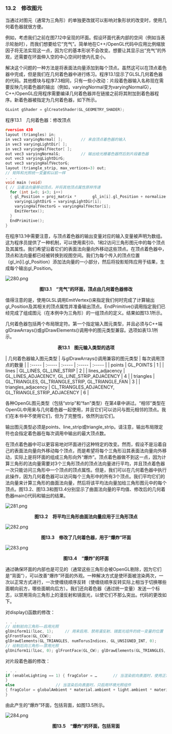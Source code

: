 ### 13.2　修改图元

当通过对图元（通常为三角形）的单独更改就可以影响对象形状的改变时，使用几何着色器就很方便。

例如，考虑我们之前在图7.12中呈现的环面。假设环面代表内部的空间（例如当表示轮胎时），而我们想要给它“充气”。简单地在C++/OpenGL代码中应用比例缩放因子将无法实现这一点，因为它的基本形状不会改变。想要让其显示出“充气”的外观，还需要在环面伸入空的中心空间时使内孔变小。

解决这个问题的一种方法是将表面法向量添加到每个顶点。虽然这可以在顶点着色器中完成，但是我们在几何着色器中进行练习。程序13.1显示了GLSL几何着色器的代码。其他模块与程序7.3相同，只有一些小改动：片段着色器输入名称现在需要反映几何着色器的输出（例如，varyingNormal变为varyingNormalG），C++/OpenGL应用程序需要编译几何着色器并在链接之前将其附加到着色器程序。新着色器被指定为几何着色器，如下所示。

```c
GLuint gShader = glCreateShader(GL_GEOMETRY_SHADER);
```

程序13.1　几何着色器：修改顶点

```c
#version 430
layout (triangles) in;
in vec3 varyingNormal[ ];        // 来自顶点着色器的输入
in vec3 varyingLightDir[ ];
in vec3 varyingHalfVector[ ];
out vec3 varyingNormalG;         // 输出给光栅着色器然后到片段着色器
out vec3 varyingLightDirG;
out vec3 varyingHalfVectorG;
layout (triangle_strip, max_vertices=3) out;
// 矩阵和光照统一变量和以前一样
. . .
void main (void)
{ // 沿着法向量移动顶点，并将其他顶点属性原样传递
  for (int i=0; i<3; i++)
  { gl_Position = proj_matrix *       gl_in[i].gl_Position + normalize(vec4(varyingNormal[i],1.0)) * 0.4;     varyingNormalG = varyingNormal[i];
    varyingLightDirG = varyingLightDir[i];
    varyingHalfVectorG = varyingHalfVector[i];
    EmitVertex();
  }
  EndPrimitive();
}

```

在程序13.1中需要注意，与顶点着色器的输出变量对应的输入变量被声明为数组。这为程序员提供了一种机制，可以使用索引0、1和2访问三角形图元中的每个顶点及其属性。我们希望沿着它们的表面法向量向外移动这些顶点。在顶点着色器中，顶点和法向量都已经被转换到视图空间。我们为每个传入的顶点位置（gl_in[i].gl_Position）添加法向量的一小部分，然后将投影矩阵应用于结果，生成每个输出gl_Position。

![280.png](../images/280.png)
<center class="my_markdown"><b class="my_markdown">图13.1　“充气”的环面，顶点由几何着色器修改</b></center>

值得注意的是，使用GLSL调用EmitVertex()来指定我们何时完成了计算输出gl_Position及其相关的顶点属性并准备输出顶点。EndPrimitive()调用指定我们已经完成了组成图元（在本例中为三角形）的一组顶点的定义。结果如图13.1所示。

几何着色器包括两个布局限定符。第一个指定输入图元类型，并且必须与C++端glDrawArrays()或glDrawElements()调用中的图元类型兼容。选项如表13.1所示。

<center class="my_markdown"><b class="my_markdown">表13.1　图元输入类型的选项</b></center>

| 几何着色器输入图元类型 | 与glDrawArrays()调用兼容的图元类型 | 每次调用顶点的数量 |
| :-----  | :-----  | :-----  | :-----  | :-----  |
| points | GL_POINTS | 1 |
| lines | GL_LINES, GL_LINE_STRIP | 2 |
| lines_adjacency | GL_LINES_ADJACENCY, GL_LINE_STRIP_ADJACENCY | 4 |
| triangles | GL_TRIANGLES, GL_TRIANGLE_STRIP, GL_TRIANGLE_FAN | 3 |
| triangles_adjacency | CL_TRIANGLES_ADJACENCY, GL_TRIANGLE_STRIP_ADJACENCY | 6 |

各种OpenGL图元类型（包括“strip”和“fan”类型）在第4章中讲过。“相邻”类型在OpenGL中用来与几何着色器一起使用，并且它们可以访问与图元相邻的顶点。我们在本书中不使用它们，但为了完整性，依然列出它们。

输出图元类型必须是points、line_strip或triangle_strip。请注意，输出布局限定符也会指定着色器在每次调用中输出的最大顶点数。

在顶点着色器中可以更容易地对环面进行这种特定的改变。然而，假设不是沿着自己的表面法向量向外移动每个顶点，而是希望将每个三角形沿其表面法向量向外移动，实际上是将环面的组成三角形向外“爆炸”。顶点着色器做不到这一点，因为计算三角形的法向量需要对3个三角形顶点的顶点法向量进行平均，并且顶点着色器一次只能访问三角形中一个顶点的顶点属性。但是，我们可以在几何着色器中执行此操作，因为几何着色器可以访问每个三角形中的所有3个顶点。我们平均它们的法向量来计算三角形的曲面法向量，然后将该平均法向量加给三角形图元中的每个顶点。图13.2、图13.3和图13.4分别显示了曲面法向量的平均值、修改后的几何着色器main()代码和输出的结果。

![281.png](../images/281.png)
<center class="my_markdown"><b class="my_markdown">图13.2　将平均三角形曲面法向量应用于三角形顶点</b></center>

![282.png](../images/282.png)
<center class="my_markdown"><b class="my_markdown">图13.3　修改了几何着色器，用于“爆炸”环面</b></center>

![283.png](../images/283.png)
<center class="my_markdown"><b class="my_markdown">图13.4　“爆炸”的环面</b></center>

通过确保环面的内部也是可见的（通常这些三角形会被OpenGL剔除，因为它们是“背面”），可以改善“爆炸”环面的外观。一种解决方式是使环面被渲染两次，一次以正常方式进行，一次使缠绕顺序反转（使缠绕顺序反转实际上相当于切换哪些面朝向前方，哪些面朝向后方）。我们还向着色器（通过统一变量）发送一个标志，以禁用背向三角形上的漫反射和镜面光，以使它们不那么突出。代码的更改如下。

对display()函数的修改：

```c
. . .
// 绘制前向三角形——启用光照
glUniform1i(lLoc, 1);     // 用来启用、禁用漫反射、镜面光组件的统一变量的位置
glFrontFace(GL_CCW);
glDrawElements(GL_TRIANGLES, numTorusIndices, GL_UNSIGNED_INT, 0);
// 绘制后向三角形——禁用光照
glUniform1i(lLoc, 0); glFrontFace(GL_CW); glDrawElements(GL_TRIANGLES, numTorusIndices, GL_UNSIGNED_INT, 0);

```

对片段着色器的修改：

```c
. . .
if (enableLighting == 1) { fragColor = …       // 当渲染前向表面时，使用正常的光照计算
}
else                  // 当渲染后向表面时，只启用环境光照组件
{ fragColor = globalAmbient * material.ambient + light.ambient * material.ambient;
}

```

由此产生的“爆炸”环面，包括背面，如图13.5所示。

![284.png](../images/284.png)
<center class="my_markdown"><b class="my_markdown">图13.5　“爆炸”的环面，包括背面</b></center>

